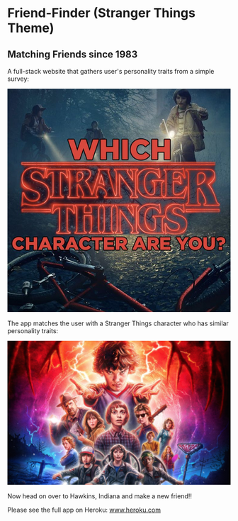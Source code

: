 # Friend-Finder (Stranger Things Theme)

## Matching Friends since 1983

A full-stack website that gathers user's personality traits from a simple survey:

![Screenshot](/PNGs/whichcharacer.png)

The app matches the user with a Stranger Things character who has similar personality traits:

![Screenshot](/PNGs/ST2poster.png)

Now head on over to Hawkins, Indiana and make a new friend!!

Please see the full app on Heroku:
www.heroku.com


